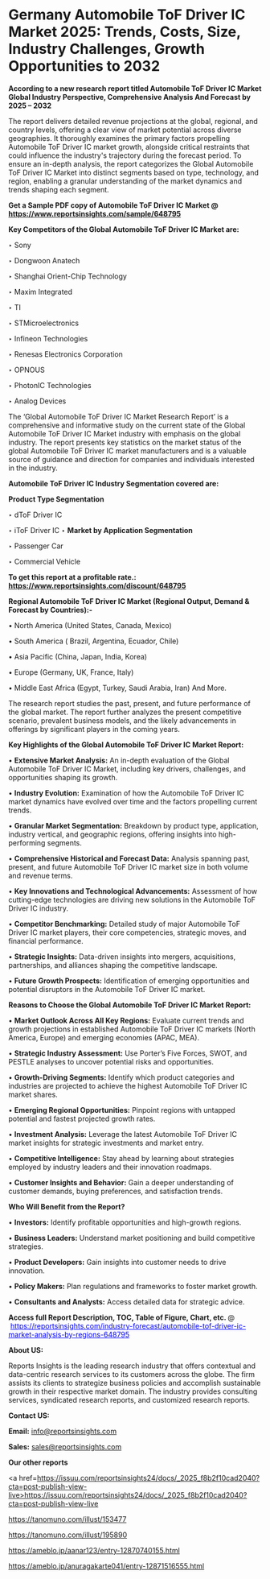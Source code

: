 # Germany Automobile ToF Driver IC Market 2025: Trends, Costs, Size, Industry Challenges, Growth Opportunities to 2032

<strong>According to a new research report titled Automobile ToF Driver IC Market Global Industry Perspective, Comprehensive Analysis And Forecast by 2025 – 2032</strong>

The report delivers detailed revenue projections at the global, regional, and country levels, offering a clear view of market potential across diverse geographies. It thoroughly examines the primary factors propelling Automobile ToF Driver IC market growth, alongside critical restraints that could influence the industry's trajectory during the forecast period. To ensure an in-depth analysis, the report categorizes the Global Automobile ToF Driver IC Market into distinct segments based on type, technology, and region, enabling a granular understanding of the market dynamics and trends shaping each segment.

<strong>Get a Sample PDF copy of Automobile ToF Driver IC Market </strong><strong>@<a href=https://www.reportsinsights.com/sample/648795 style=color:#0000ff;> https://www.reportsinsights.com/sample/648795</a></strong></font>

<strong>Key Competitors of the Global Automobile ToF Driver IC Market are:</strong>

‣ Sony

‣ Dongwoon Anatech

‣ Shanghai Orient-Chip Technology

‣ Maxim Integrated

‣ TI

‣ STMicroelectronics

‣ Infineon Technologies

‣ Renesas Electronics Corporation

‣ OPNOUS

‣ PhotonIC Technologies

‣ Analog Devices

The ‘Global Automobile ToF Driver IC Market Research Report’ is a comprehensive and informative study on the current state of the Global Automobile ToF Driver IC Market industry with emphasis on the global industry. The report presents key statistics on the market status of the global Automobile ToF Driver IC market manufacturers and is a valuable source of guidance and direction for companies and individuals interested in the industry.

<strong>Automobile ToF Driver IC Industry Segmentation covered are:</strong>

<strong>Product Type Segmentation</strong>

‣ dToF Driver IC

‣ iToF Driver IC
‣ 
<strong>Market by Application Segmentation</strong>

‣ Passenger Car

‣ Commercial Vehicle

<strong>To get this report at a profitable rate.: <a href=https://www.reportsinsights.com/discount/648795 style=color:#0000ff;>https://www.reportsinsights.com/discount/648795</a></strong></font>

<strong>Regional Automobile ToF Driver IC Market (Regional Output, Demand &amp; Forecast by Countries):-</strong>

• North America (United States, Canada, Mexico)

• South America ( Brazil, Argentina, Ecuador, Chile)

• Asia Pacific (China, Japan, India, Korea)

• Europe (Germany, UK, France, Italy)

• Middle East Africa (Egypt, Turkey, Saudi Arabia, Iran) And More.

The research report studies the past, present, and future performance of the global market. The report further analyzes the present competitive scenario, prevalent business models, and the likely advancements in offerings by significant players in the coming years.

<strong>Key Highlights of the Global Automobile ToF Driver IC Market Report:</strong>

• <strong>Extensive Market Analysis:</strong> An in-depth evaluation of the Global Automobile ToF Driver IC Market, including key drivers, challenges, and opportunities shaping its growth.

• <strong>Industry Evolution:</strong> Examination of how the Automobile ToF Driver IC market dynamics have evolved over time and the factors propelling current trends.

• <strong>Granular Market Segmentation:</strong> Breakdown by product type, application, industry vertical, and geographic regions, offering insights into high-performing segments.

• <strong>Comprehensive Historical and Forecast Data:</strong> Analysis spanning past, present, and future Automobile ToF Driver IC market size in both volume and revenue terms.

• <strong>Key Innovations and Technological Advancements:</strong> Assessment of how cutting-edge technologies are driving new solutions in the Automobile ToF Driver IC industry.

• <strong>Competitor Benchmarking:</strong> Detailed study of major Automobile ToF Driver IC market players, their core competencies, strategic moves, and financial performance.

• <strong>Strategic Insights:</strong> Data-driven insights into mergers, acquisitions, partnerships, and alliances shaping the competitive landscape.

• <strong>Future Growth Prospects:</strong> Identification of emerging opportunities and potential disruptors in the Automobile ToF Driver IC market.

<strong>Reasons to Choose the Global Automobile ToF Driver IC Market Report:</strong>

• <strong>Market Outlook Across All Key Regions:</strong> Evaluate current trends and growth projections in established Automobile ToF Driver IC markets (North America, Europe) and emerging economies (APAC, MEA).

• <strong>Strategic Industry Assessment:</strong> Use Porter’s Five Forces, SWOT, and PESTLE analyses to uncover potential risks and opportunities.

• <strong>Growth-Driving Segments:</strong> Identify which product categories and industries are projected to achieve the highest Automobile ToF Driver IC market shares.

• <strong>Emerging Regional Opportunities:</strong> Pinpoint regions with untapped potential and fastest projected growth rates.

• <strong>Investment Analysis:</strong> Leverage the latest Automobile ToF Driver IC market insights for strategic investments and market entry.

• <strong>Competitive Intelligence:</strong> Stay ahead by learning about strategies employed by industry leaders and their innovation roadmaps.

• <strong>Customer Insights and Behavior:</strong> Gain a deeper understanding of customer demands, buying preferences, and satisfaction trends.

<strong>Who Will Benefit from the Report?</strong>

• <strong>Investors:</strong> Identify profitable opportunities and high-growth regions.

• <strong>Business Leaders:</strong> Understand market positioning and build competitive strategies.

• <strong>Product Developers:</strong> Gain insights into customer needs to drive innovation.

• <strong>Policy Makers:</strong> Plan regulations and frameworks to foster market growth.

• <strong>Consultants and Analysts:</strong> Access detailed data for strategic advice.
</ul>
<strong>Access full Report Description, TOC, Table of Figure, Chart, etc. </strong>@  <a href=https://reportsinsights.com/industry-forecast/automobile-tof-driver-ic-market-analysis-by-regions-648795 style=color:#0000ff;>https://reportsinsights.com/industry-forecast/automobile-tof-driver-ic-market-analysis-by-regions-648795</a></font>

<strong><strong>About US</strong>:</strong>

Reports Insights is the leading research industry that offers contextual and data-centric research services to its customers across the globe. The firm assists its clients to strategize business policies and accomplish sustainable growth in their respective market domain. The industry provides consulting services, syndicated research reports, and customized research reports.

<strong>Contact US:</strong>

<p class=""""><b>Email:</b> <a href=mailto:info@reportsinsights.com>info@reportsinsights.com</a></p>
<p class=""""><b>Sales:</b> <a href=mailto:sales@reportsinsights.com>sales@reportsinsights.com</a></p>

<strong>Our other reports</strong>

<a href=https://issuu.com/reportsinsights24/docs/_2025_f8b2f10cad2040?cta=post-publish-view-live>https://issuu.com/reportsinsights24/docs/_2025_f8b2f10cad2040?cta=post-publish-view-live</a>

<a href=https://tanomuno.com/illust/153477>https://tanomuno.com/illust/153477</a>

<a href=https://tanomuno.com/illust/195890>https://tanomuno.com/illust/195890</a>

<a href=https://ameblo.jp/aanar123/entry-12870740155.html>https://ameblo.jp/aanar123/entry-12870740155.html</a>

<a href=https://ameblo.jp/anuragakarte041/entry-12871516555.html>https://ameblo.jp/anuragakarte041/entry-12871516555.html</a>
